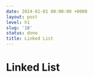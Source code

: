 ```yaml
---
date: 2024-01-01 00:00:00 +0000
layout: post
level: h1
slug: '18'
status: done
title: Linked List
---
```


# Linked List